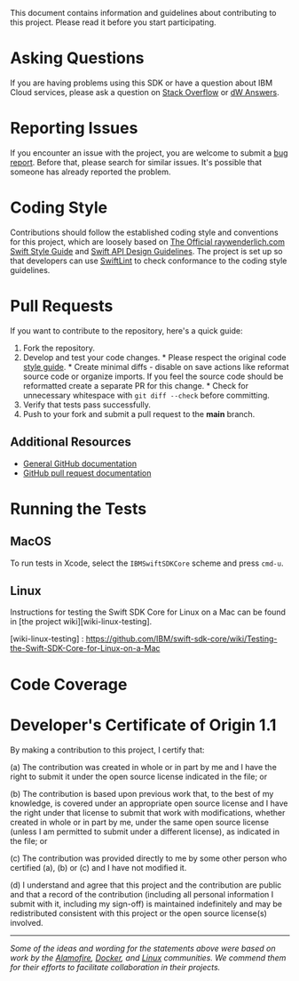 This document contains information and guidelines about contributing to this project. Please read it before you start participating.

# Asking Questions

If you are having problems using this SDK or have a question about IBM Cloud services,
please ask a question on [Stack Overflow][stackoverflow] or [dW Answers][dw].

[dw]: https://developer.ibm.com/answers/questions/ask/?topics=ibm-cloud
[stackoverflow]: http://stackoverflow.com/questions/ask?tags=ibm-ibm-cloud

# Reporting Issues

If you encounter an issue with the project, you are welcome to submit a [bug report](https://github.com/IBM/swift-sdk-core/issues).
Before that, please search for similar issues. It's possible that someone has already reported the problem.

# Coding Style

Contributions should follow the established coding style and conventions for this project,
which are loosely based on [The Official raywenderlich.com Swift Style Guide][styleguide]
and [Swift API Design Guidelines][api-guidelines].
The project is set up so that developers can use [SwiftLint][swiftlint] to check conformance
to the coding style guidelines.

[styleguide]: https://github.com/raywenderlich/swift-style-guide
[api-guidelines]: https://swift.org/documentation/api-design-guidelines
[swiftlint]: https://github.com/realm/SwiftLint

# Pull Requests

If you want to contribute to the repository, here's a quick guide:
  1. Fork the repository.
  2. Develop and test your code changes.
    * Please respect the original code [style guide][styleguide].
    * Create minimal diffs - disable on save actions like reformat source code or organize imports. If you feel the source code should be reformatted create a separate PR for this change.
    * Check for unnecessary whitespace with `git diff --check` before committing.
  3. Verify that tests pass successfully.
  4. Push to your fork and submit a pull request to the **main** branch.

## Additional Resources
+ [General GitHub documentation](https://help.github.com/)
+ [GitHub pull request documentation](https://help.github.com/send-pull-requests/)

# Running the Tests

## MacOS

To run tests in Xcode, select the `IBMSwiftSDKCore` scheme and press `cmd-u`.

## Linux

Instructions for testing the Swift SDK Core for Linux on a Mac can be found in [the project wiki][wiki-linux-testing].

[wiki-linux-testing] : https://github.com/IBM/swift-sdk-core/wiki/Testing-the-Swift-SDK-Core-for-Linux-on-a-Mac

# Code Coverage

<Instructions here>

# Developer's Certificate of Origin 1.1

By making a contribution to this project, I certify that:

(a) The contribution was created in whole or in part by me and I
   have the right to submit it under the open source license
   indicated in the file; or

(b) The contribution is based upon previous work that, to the best
   of my knowledge, is covered under an appropriate open source
   license and I have the right under that license to submit that
   work with modifications, whether created in whole or in part
   by me, under the same open source license (unless I am
   permitted to submit under a different license), as indicated
   in the file; or

(c) The contribution was provided directly to me by some other
   person who certified (a), (b) or (c) and I have not modified
   it.

(d) I understand and agree that this project and the contribution
   are public and that a record of the contribution (including all
   personal information I submit with it, including my sign-off) is
   maintained indefinitely and may be redistributed consistent with
   this project or the open source license(s) involved.


---

*Some of the ideas and wording for the statements above were based on work by the [Alamofire](https://github.com/Alamofire/Alamofire/blob/master/CONTRIBUTING.md), [Docker](https://github.com/docker/docker/blob/master/CONTRIBUTING.md), and [Linux](http://elinux.org/Developer_Certificate_Of_Origin) communities. We commend them for their efforts to facilitate collaboration in their projects.*
